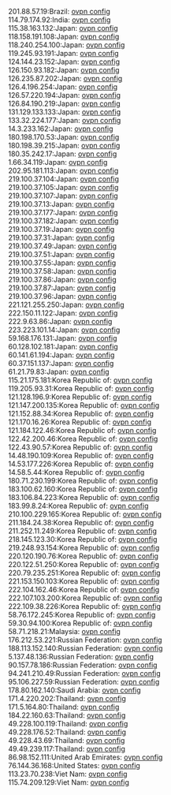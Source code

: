 201.88.57.19:Brazil: [ovpn config](vpn/201_88_57_19.ovpn)  
114.79.174.92:India: [ovpn config](vpn/114_79_174_92.ovpn)  
115.38.163.132:Japan: [ovpn config](vpn/115_38_163_132.ovpn)  
118.158.191.108:Japan: [ovpn config](vpn/118_158_191_108.ovpn)  
118.240.254.100:Japan: [ovpn config](vpn/118_240_254_100.ovpn)  
119.245.93.191:Japan: [ovpn config](vpn/119_245_93_191.ovpn)  
124.144.23.152:Japan: [ovpn config](vpn/124_144_23_152.ovpn)  
126.150.93.182:Japan: [ovpn config](vpn/126_150_93_182.ovpn)  
126.235.87.202:Japan: [ovpn config](vpn/126_235_87_202.ovpn)  
126.4.196.254:Japan: [ovpn config](vpn/126_4_196_254.ovpn)  
126.57.220.194:Japan: [ovpn config](vpn/126_57_220_194.ovpn)  
126.84.190.219:Japan: [ovpn config](vpn/126_84_190_219.ovpn)  
131.129.133.133:Japan: [ovpn config](vpn/131_129_133_133.ovpn)  
133.32.224.177:Japan: [ovpn config](vpn/133_32_224_177.ovpn)  
14.3.233.162:Japan: [ovpn config](vpn/14_3_233_162.ovpn)  
180.198.170.53:Japan: [ovpn config](vpn/180_198_170_53.ovpn)  
180.198.39.215:Japan: [ovpn config](vpn/180_198_39_215.ovpn)  
180.35.242.17:Japan: [ovpn config](vpn/180_35_242_17.ovpn)  
1.66.34.119:Japan: [ovpn config](vpn/1_66_34_119.ovpn)  
202.95.181.113:Japan: [ovpn config](vpn/202_95_181_113.ovpn)  
219.100.37.104:Japan: [ovpn config](vpn/219_100_37_104.ovpn)  
219.100.37.105:Japan: [ovpn config](vpn/219_100_37_105.ovpn)  
219.100.37.107:Japan: [ovpn config](vpn/219_100_37_107.ovpn)  
219.100.37.13:Japan: [ovpn config](vpn/219_100_37_13.ovpn)  
219.100.37.177:Japan: [ovpn config](vpn/219_100_37_177.ovpn)  
219.100.37.182:Japan: [ovpn config](vpn/219_100_37_182.ovpn)  
219.100.37.19:Japan: [ovpn config](vpn/219_100_37_19.ovpn)  
219.100.37.31:Japan: [ovpn config](vpn/219_100_37_31.ovpn)  
219.100.37.49:Japan: [ovpn config](vpn/219_100_37_49.ovpn)  
219.100.37.51:Japan: [ovpn config](vpn/219_100_37_51.ovpn)  
219.100.37.55:Japan: [ovpn config](vpn/219_100_37_55.ovpn)  
219.100.37.58:Japan: [ovpn config](vpn/219_100_37_58.ovpn)  
219.100.37.86:Japan: [ovpn config](vpn/219_100_37_86.ovpn)  
219.100.37.87:Japan: [ovpn config](vpn/219_100_37_87.ovpn)  
219.100.37.96:Japan: [ovpn config](vpn/219_100_37_96.ovpn)  
221.121.255.250:Japan: [ovpn config](vpn/221_121_255_250.ovpn)  
222.150.11.122:Japan: [ovpn config](vpn/222_150_11_122.ovpn)  
222.9.63.86:Japan: [ovpn config](vpn/222_9_63_86.ovpn)  
223.223.101.14:Japan: [ovpn config](vpn/223_223_101_14.ovpn)  
59.168.176.131:Japan: [ovpn config](vpn/59_168_176_131.ovpn)  
60.128.102.181:Japan: [ovpn config](vpn/60_128_102_181.ovpn)  
60.141.61.194:Japan: [ovpn config](vpn/60_141_61_194.ovpn)  
60.37.151.137:Japan: [ovpn config](vpn/60_37_151_137.ovpn)  
61.21.79.83:Japan: [ovpn config](vpn/61_21_79_83.ovpn)  
115.21.175.181:Korea Republic of: [ovpn config](vpn/115_21_175_181.ovpn)  
119.205.93.31:Korea Republic of: [ovpn config](vpn/119_205_93_31.ovpn)  
121.128.196.9:Korea Republic of: [ovpn config](vpn/121_128_196_9.ovpn)  
121.147.200.135:Korea Republic of: [ovpn config](vpn/121_147_200_135.ovpn)  
121.152.88.34:Korea Republic of: [ovpn config](vpn/121_152_88_34.ovpn)  
121.170.16.26:Korea Republic of: [ovpn config](vpn/121_170_16_26.ovpn)  
121.184.122.46:Korea Republic of: [ovpn config](vpn/121_184_122_46.ovpn)  
122.42.200.46:Korea Republic of: [ovpn config](vpn/122_42_200_46.ovpn)  
122.43.90.57:Korea Republic of: [ovpn config](vpn/122_43_90_57.ovpn)  
14.48.190.109:Korea Republic of: [ovpn config](vpn/14_48_190_109.ovpn)  
14.53.177.226:Korea Republic of: [ovpn config](vpn/14_53_177_226.ovpn)  
14.58.5.44:Korea Republic of: [ovpn config](vpn/14_58_5_44.ovpn)  
180.71.230.199:Korea Republic of: [ovpn config](vpn/180_71_230_199.ovpn)  
183.100.62.160:Korea Republic of: [ovpn config](vpn/183_100_62_160.ovpn)  
183.106.84.223:Korea Republic of: [ovpn config](vpn/183_106_84_223.ovpn)  
183.99.8.24:Korea Republic of: [ovpn config](vpn/183_99_8_24.ovpn)  
210.100.229.165:Korea Republic of: [ovpn config](vpn/210_100_229_165.ovpn)  
211.184.24.38:Korea Republic of: [ovpn config](vpn/211_184_24_38.ovpn)  
211.252.11.249:Korea Republic of: [ovpn config](vpn/211_252_11_249.ovpn)  
218.145.123.30:Korea Republic of: [ovpn config](vpn/218_145_123_30.ovpn)  
219.248.93.154:Korea Republic of: [ovpn config](vpn/219_248_93_154.ovpn)  
220.120.190.76:Korea Republic of: [ovpn config](vpn/220_120_190_76.ovpn)  
220.122.51.250:Korea Republic of: [ovpn config](vpn/220_122_51_250.ovpn)  
220.79.235.251:Korea Republic of: [ovpn config](vpn/220_79_235_251.ovpn)  
221.153.150.103:Korea Republic of: [ovpn config](vpn/221_153_150_103.ovpn)  
222.104.162.46:Korea Republic of: [ovpn config](vpn/222_104_162_46.ovpn)  
222.107.103.200:Korea Republic of: [ovpn config](vpn/222_107_103_200.ovpn)  
222.109.38.226:Korea Republic of: [ovpn config](vpn/222_109_38_226.ovpn)  
58.76.172.245:Korea Republic of: [ovpn config](vpn/58_76_172_245.ovpn)  
59.30.94.100:Korea Republic of: [ovpn config](vpn/59_30_94_100.ovpn)  
58.71.218.21:Malaysia: [ovpn config](vpn/58_71_218_21.ovpn)  
176.212.53.221:Russian Federation: [ovpn config](vpn/176_212_53_221.ovpn)  
188.113.152.140:Russian Federation: [ovpn config](vpn/188_113_152_140.ovpn)  
5.137.48.136:Russian Federation: [ovpn config](vpn/5_137_48_136.ovpn)  
90.157.78.186:Russian Federation: [ovpn config](vpn/90_157_78_186.ovpn)  
94.241.210.49:Russian Federation: [ovpn config](vpn/94_241_210_49.ovpn)  
95.106.227.59:Russian Federation: [ovpn config](vpn/95_106_227_59.ovpn)  
178.80.162.140:Saudi Arabia: [ovpn config](vpn/178_80_162_140.ovpn)  
171.4.220.202:Thailand: [ovpn config](vpn/171_4_220_202.ovpn)  
171.5.164.80:Thailand: [ovpn config](vpn/171_5_164_80.ovpn)  
184.22.160.63:Thailand: [ovpn config](vpn/184_22_160_63.ovpn)  
49.228.100.119:Thailand: [ovpn config](vpn/49_228_100_119.ovpn)  
49.228.176.52:Thailand: [ovpn config](vpn/49_228_176_52.ovpn)  
49.228.43.69:Thailand: [ovpn config](vpn/49_228_43_69.ovpn)  
49.49.239.117:Thailand: [ovpn config](vpn/49_49_239_117.ovpn)  
86.98.152.111:United Arab Emirates: [ovpn config](vpn/86_98_152_111.ovpn)  
76.144.36.168:United States: [ovpn config](vpn/76_144_36_168.ovpn)  
113.23.70.238:Viet Nam: [ovpn config](vpn/113_23_70_238.ovpn)  
115.74.209.129:Viet Nam: [ovpn config](vpn/115_74_209_129.ovpn)  
